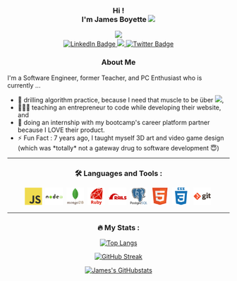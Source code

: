 <!-- <div id="header"> -->

<h3 align="center">
  <div>Hi !
  </div>
  <div>I'm James Boyette <img
    src="https://media.giphy.com/media/hvRJCLFzcasrR4ia7z/giphy.gif"
    width="30px"
  /></div>

</h3>

<!-- </div> -->

<div align="center">
	<a href="https://myoctocat.dev/@sou7hernsaint/octocat">
		<img
			src="https://raw.githubusercontent.com/sou7hernsaint/sou7hernsaint/main/octoJames2.png"
			width="200"
		/>
	</a>
	<div id="badges">
		<a href="https://www.linkedin.com/in/james-boyette/">
			<img
				src="https://img.shields.io/badge/LinkedIn-blue?style=for-the-badge&logo=linkedin&logoColor=white"
				alt="LinkedIn Badge"
			/>
		</a>
		<a href="https://www.james-boyette.com">
			<img
				src="https://img.shields.io/badge/Portfolio-blue?style=for-the-badge&logoColor=white&logo=corsair"
			/>
		</a>
		<a href="https://www.twitter.com/sou7hernsaint">
			<img
				src="https://img.shields.io/badge/Twitter-blue?style=for-the-badge&logo=twitter&logoColor=white"
				alt="Twitter Badge"
			/>
		</a>
	</div>
</div>

<div id="header"></div>

<!-- <div align="center"></div> -->
<h3 align="center">About Me</h3>
<container align="left">
  <div>I'm a Software Engineer, former Teacher, and PC Enthusiast who is currently ...
    <ul>
      <li>🌱 drilling algorithm practice, because I need that muscle to be über <img src="https://media.giphy.com/media/ZeMfdHufqiKGoBKuz0/giphy.gif"
    width="30px"></img>,</li>
      <li>👨🏻‍🏫 teaching an entrepreneur to code while developing their website, and</li>
      <li>💼 doing an internship with my bootcamp's career platform partner because I LOVE their product.</li>
      <li>⚡ Fun Fact : 7 years ago, I taught myself 3D art and video game design (which was *totally* not a gateway drug to software development 😇)</li>
    </ul>
  </div>
</container>
<!-- 💬 -->

---

<h3 align="center"> 🛠️ Languages and Tools : </h3>

<!-- |  Syntax   | Description |
| :-------: | :---------: |
|  Header   |    Title    |
| Paragraph |    Text     | -->

<div align="center">
      <img
        src="https://github.com/devicons/devicon/blob/master/icons/javascript/javascript-original.svg"
        title="JavaScript"
        alt="JavaScript"
        width="40"
        height="40"
        font-size="10px"
      />&nbsp;
      <img
        src="https://github.com/devicons/devicon/blob/master/icons/nodejs/nodejs-original-wordmark.svg"
        title="NodeJS"
        alt="NodeJS"
        width="40"
        height="40"
        font-size="10px"
      />&nbsp;
      <img
        src="https://github.com/devicons/devicon/blob/master/icons/mongodb/mongodb-original-wordmark.svg"
        title="MongoDB"
        alt="MongoDB"
        width="40"
        height="40"
        font-size="10px"
      />&nbsp;
      <img
        src="https://github.com/devicons/devicon/blob/master/icons/ruby/ruby-plain-wordmark.svg"
        title="Ruby"
        alt="Ruby"
        width="40"
        height="40"
        font-size="10px"
      />&nbsp;
      <img
        src="https://github.com/devicons/devicon/blob/master/icons/rails/rails-plain-wordmark.svg"
        title="Rails"
        alt="Rails"
        width="40"
        height="40"
        font-size="10px"
      />&nbsp;
      <img
        src="https://github.com/devicons/devicon/blob/master/icons/postgresql/postgresql-original-wordmark.svg"
        title="PostgreSQL"
        alt="PostgreSQL"
        width="40"
        height="40"
        font-size="10px"
        />&nbsp;
      <img
        src="https://github.com/devicons/devicon/blob/master/icons/html5/html5-original.svg"
        title="HTML5"
        alt="HTML"
        width="40"
        height="40"
        font-size="10px"
      />&nbsp;
      <img
        src="https://github.com/devicons/devicon/blob/master/icons/css3/css3-plain-wordmark.svg"
        title="CSS3"
        alt="CSS"
        width="40"
        height="40"
        font-size="10px"
      />&nbsp;
      <img
        src="https://github.com/devicons/devicon/blob/master/icons/git/git-original-wordmark.svg"
        title="Git"
        **alt="Git"
        width="40"
        height="40"
        font-size="10px"
      />&nbsp;
</div>

---

<h3 align="center"> 🔥 My Stats :</h3>

<container align="center">
  <div align="center">

  <!-- [![Top Langs](https://github-readme-stats.vercel.app/api/top-langs/?username=sou7hernsaint&theme=gruvbox&bg_color=55,FEFFEE,9C9E6D,9C9E6D,9C9E6D,C1C381,072846,031321&title_color=FFC302&text_color=fff&icon_color=faee0c&langs_count=10&layout=compact)](https://github.com/anuraghazra/github-readme-stats) -->

[![Top Langs](https://github-readme-stats.vercel.app/api/top-langs/?username=sou7hernsaint&theme=gruvbox&bg_color=031321&title_color=FFC01D&text_color=fff&icon_color=faee0c&langs_count=8&layout=compact)](https://github.com/anuraghazra/github-readme-stats)

  </div>
  <div align="center">

[![GitHub Streak](http://github-readme-streak-stats.herokuapp.com?user=sou7hernsaint&theme=gruvbox&date_format=M%20j%5B%2C%20Y%5D&background=031321&ring=C1C381&sideNums=FEFFEE&fire=FFC01D&currStreakLabel=FFC01D&dates=D3D58D&border=072846&currStreakNum=FEFFEE&sideLabels=FFD146&stroke=0B466A)](https://git.io/streak-stats)

  </div>
  <div align="center">

  <!-- [![James's GitHubstats](https://github-readme-stats.vercel.app/api?username=sou7hernsaint&theme=gruvbox&show_icons=true&bg_color=30,FEFFEE,9C9E6D,9C9E6D,C1C381,072846,031321&title_color=FFC302&text_color=fff&icon_color=faee0c)](https://github.com/anuraghazra/github-readme-stats) -->

[![James's GitHubstats](https://github-readme-stats.vercel.app/api?username=sou7hernsaint&theme=gruvbox&show_icons=true&bg_color=031321&title_color=FFC01D&text_color=fff&icon_color=D3D58D)](https://github.com/anuraghazra/github-readme-stats)

  </div>
</container>
<!-- --- ### :writing_hand: Blog Posts : -->
<!-- BLOG-POST-LIST:START -->
<!-- - [Deploying My First GitHub App with
Probot](https://dev.to/github/developing-my-first-github-app-with-probot-3g0p) -
[Teaching to Empower: How to Support Junior
Engineers](https://blackgirlbytes.dev/how-to-support-early-career-developers) -
[How to Create the Perfect README for Your Open Source
Project](https://dev.to/github/how-to-create-the-perfect-readme-for-your-open-source-project-1k69)
- [Make your first contribution to a GitHub
Action!](https://dev.to/github/how-to-edit-a-github-action-3j14) -->
<!-- BLOG-POST-LIST:END -->
